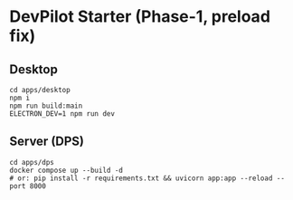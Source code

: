 # DevPilot Starter (Phase-1, preload fix)

## Desktop
```
cd apps/desktop
npm i
npm run build:main
ELECTRON_DEV=1 npm run dev
```

## Server (DPS)
```
cd apps/dps
docker compose up --build -d
# or: pip install -r requirements.txt && uvicorn app:app --reload --port 8000
```
